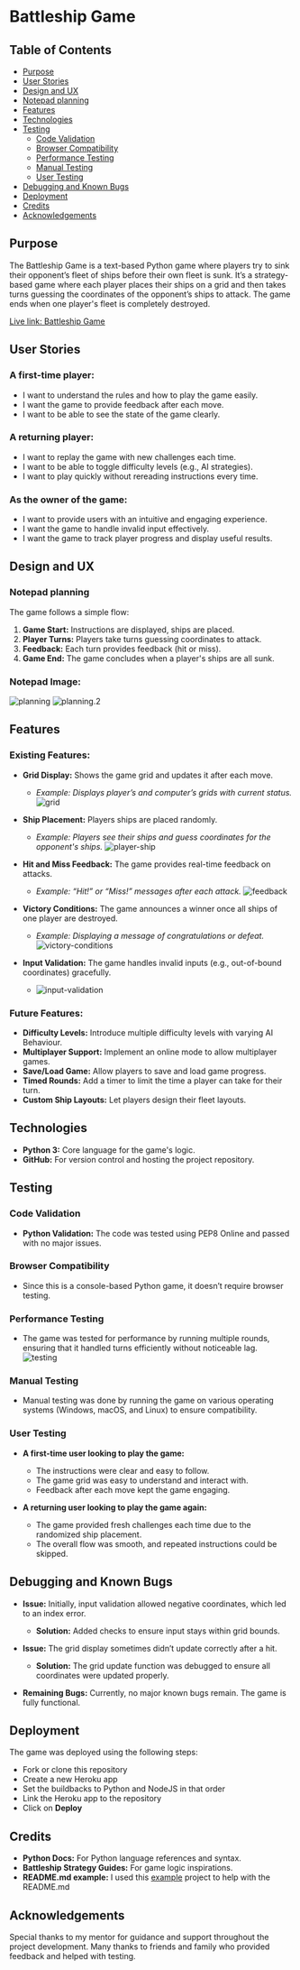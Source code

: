 # Battleship Game

## Table of Contents
- [Purpose](#purpose)
- [User Stories](#user-stories)
- [Design and UX](#design-and-ux)
- [Notepad planning](#notepad-planning)
- [Features](#features)
- [Technologies](#technologies)
- [Testing](#testing)
  - [Code Validation](#code-validation)
  - [Browser Compatibility](#browser-compatibility)
  - [Performance Testing](#performance-testing)
  - [Manual Testing](#manual-testing)
  - [User Testing](#user-testing)
- [Debugging and Known Bugs](#debugging-and-known-bugs)
- [Deployment](#deployment)
- [Credits](#credits)
- [Acknowledgements](#acknowledgements)

## Purpose
The Battleship Game is a text-based Python game where players try to sink their opponent’s fleet of ships before their own fleet is sunk. It’s a strategy-based game where each player places their ships on a grid and then takes turns guessing the coordinates of the opponent’s ships to attack. The game ends when one player's fleet is completely destroyed.

[Live link: Battleship Game](https://battleship03-58560e78b929.herokuapp.com/)

## User Stories
### A first-time player:
- I want to understand the rules and how to play the game easily.
- I want the game to provide feedback after each move.
- I want to be able to see the state of the game clearly.

### A returning player:
- I want to replay the game with new challenges each time.
- I want to be able to toggle difficulty levels (e.g., AI strategies).
- I want to play quickly without rereading instructions every time.

### As the owner of the game:
- I want to provide users with an intuitive and engaging experience.
- I want the game to handle invalid input effectively.
- I want the game to track player progress and display useful results.

## Design and UX
### Notepad planning
The game follows a simple flow:
1. **Game Start:** Instructions are displayed, ships are placed.
2. **Player Turns:** Players take turns guessing coordinates to attack.
3. **Feedback:** Each turn provides feedback (hit or miss).
4. **Game End:** The game concludes when a player's ships are all sunk.

### Notepad Image:
![planning](/assets/images/planning.1.JPG)
![planning.2](/assets/images/Capture.JPG)

## Features
### Existing Features:
- **Grid Display:** Shows the game grid and updates it after each move.
  - *Example: Displays player’s and computer’s grids with current status.*
  ![grid](/assets/images/grid.JPG)
  
- **Ship Placement:** Players ships are placed randomly.
  - *Example: Players see their ships and guess coordinates for the opponent's ships.*
  ![player-ship](/assets/images/player-ship.JPG)
  
- **Hit and Miss Feedback:** The game provides real-time feedback on attacks.
  - *Example: “Hit!” or “Miss!” messages after each attack.*
  ![feedback](/assets/images/hit-miss.JPG)
  
- **Victory Conditions:** The game announces a winner once all ships of one player are destroyed.
  - *Example: Displaying a message of congratulations or defeat.*
  ![victory-conditions](/assets/images/victory-condition.JPG)

- **Input Validation:** The game handles invalid inputs (e.g., out-of-bound coordinates) gracefully.
    - ![input-validation](/assets/images/input-validation.JPG)

### Future Features:
- **Difficulty Levels:** Introduce multiple difficulty levels with varying AI Behaviour.
- **Multiplayer Support:** Implement an online mode to allow multiplayer games.
- **Save/Load Game:** Allow players to save and load game progress.
- **Timed Rounds:** Add a timer to limit the time a player can take for their turn.
- **Custom Ship Layouts:** Let players design their fleet layouts.

## Technologies
- **Python 3:** Core language for the game's logic.
- **GitHub:** For version control and hosting the project repository.

## Testing
### Code Validation
- **Python Validation:** The code was tested using PEP8 Online and passed with no major issues.

### Browser Compatibility
- Since this is a console-based Python game, it doesn’t require browser testing.

### Performance Testing
- The game was tested for performance by running multiple rounds, ensuring that it handled turns efficiently without noticeable lag. ![testing](/assets/images/testing.JPG)

### Manual Testing
- Manual testing was done by running the game on various operating systems (Windows, macOS, and Linux) to ensure compatibility.

### User Testing
- **A first-time user looking to play the game:**
  - The instructions were clear and easy to follow.
  - The game grid was easy to understand and interact with.
  - Feedback after each move kept the game engaging.
  
- **A returning user looking to play the game again:**
  - The game provided fresh challenges each time due to the randomized ship placement.
  - The overall flow was smooth, and repeated instructions could be skipped.

## Debugging and Known Bugs
- **Issue:** Initially, input validation allowed negative coordinates, which led to an index error.
  - **Solution:** Added checks to ensure input stays within grid bounds.

- **Issue:** The grid display sometimes didn’t update correctly after a hit.
  - **Solution:** The grid update function was debugged to ensure all coordinates were updated properly.

- **Remaining Bugs:** Currently, no major known bugs remain. The game is fully functional.

## Deployment
The game was deployed using the following steps:
- Fork or clone this repository
- Create a new Heroku app
- Set the buildbacks to Python and NodeJS in that order
- Link the Heroku app to the repository
- Click on **Deploy**

## Credits
- **Python Docs:** For Python language references and syntax.
- **Battleship Strategy Guides:** For game logic inspirations.
- **README.md example:** I used this [example](https://github.com/keelback-code/the-rhubarb-witch) project to help with the README.md

## Acknowledgements
Special thanks to my mentor for guidance and support throughout the project development. Many thanks to friends and family who provided feedback and helped with testing.
